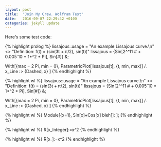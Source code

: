 ```yaml
---
layout: post
title:  "Join My Crew. Wolfram Test"
date:   2016-09-07 22:29:42 +0100
categories: jekyll update
---
```

Here's some test code:

{% highlight prolog %}
lissajous::usage = "An example Lissajous curve.\n" <>
                   "Definition: f(t) = (sin(3t + π/2), sin(t))"
lissajous = {Sin[2^^11 # + 0.005`10 * 1*^2 * Pi], Sin[#]} &;

With[{max = 2 Pi, min = 0},
    ParametricPlot[lissajous[t], {t, min, max}] /. x_Line :> {Dashed, x}
]
{% endhighlight %}

{% highlight wl %}
lissajous::usage = "An example Lissajous curve.\n" <>
                   "Definition: f(t) = (sin(3t + π/2), sin(t))"
lissajous = {Sin[2^^11 # + 0.005`10 * 1*^2 * Pi], Sin[#]} &;

With[{max = 2 Pi, min = 0},
    ParametricPlot[lissajous[t], {t, min, max}] /. x_Line :> {Dashed, x}
]
{% endhighlight %}

{% highlight wl %}
Module[{x=1},
	Sin[x]+Cos[x]
	bleh[]:
];
{% endhighlight %}

{% highlight wl %}
R[x_Integer]:=x^2
{% endhighlight %}

{% highlight wl %}
R[x_]:=x^2
{% endhighlight %}

